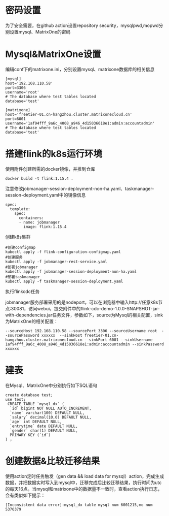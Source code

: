 # 密码设置

为了安全需要，在github action设置repository security，mysqlpwd,mopwd分别设置mysql、MatrixOne的密码

# Mysql&MatrixOne设置

编辑conf下的matrixone.ini，分别设置mysql、matrixone数据库的相关信息

```
[mysql]
host='192.168.110.58'
port=3306
username='root'
# The database where test tables located
database='test'

[matrixone]
host='freetier-01.cn-hangzhou.cluster.matrixonecloud.cn'
port=6001
username='1af94fff_9a6c_4008_a946_4d15036618e1:admin:accountadmin'
# The database where test tables located
database='test'
```

# 搭建flink的k8s运行环境

使用附件创建所需的docker镜像，并推到仓库

```
docker build -t flink:1.15.4 .
```

注意修改jobmanager-session-deployment-non-ha.yaml、taskmanager-session-deployment.yaml中的镜像信息

```
spec:
  template:
    spec:
      containers:
      - name: jobmanager
        image: flink:1.15.4
```



创建k8s集群

```
#创建configmap
kubectl apply -f flink-configuration-configmap.yaml
#创建服务
kubectl apply -f jobmanager-rest-service.yaml
#部署jobmanager
kubectl apply -f jobmanager-session-deployment-non-ha.yaml
#部署taskmanager
kubectl apply -f taskmanager-session-deployment.yaml
```



执行flinkcdc任务

jobmanager服务部署采用的是nodeport，可以在浏览器中输入http://任意k8s节点:30081，访问webui，提交附件中的flink-cdc-demo-1.0.0-SNAPSHOT-jar-with-dependencies.jar任务文件，参数如下，source为Mysql的相关配置，sink为MatrixOne的相关配置：

```
--sourceHost 192.168.110.58 --sourcePort 3306 --sourceUsername root  --sourcePassword xxxxxx  --sinkHost freetier-01.cn-hangzhou.cluster.matrixonecloud.cn --sinkPort 6001 --sinkUsername 1af94fff_9a6c_4008_a946_4d15036618e1:admin:accountadmin --sinkPassword xxxxxx
```

# 建表

在Mysql、MatrixOne中分别执行如下SQL语句

```
create database test;
use test;
 CREATE TABLE `mysql_dx` (
  `id` bigint NOT NULL AUTO_INCREMENT,
  `name` varchar(100) DEFAULT NULL,
  `salary` decimal(10,0) DEFAULT NULL,
  `age` int DEFAULT NULL,
  `entrytime` date DEFAULT NULL,
  `gender` char(1) DEFAULT NULL,
  PRIMARY KEY (`id`)
) ;
```



# 创建数据&比较迁移结果

使用action定时任务触发（gen data && load data for mysql）action，完成生成数据，并把数据实时写入到mysql中，迁移完成后比较迁移结果，执行时间为utc的每天16点。当mysql和matrixone中的数据量不一致时，查看action执行日志，会有类似如下提示：

```
[Inconsistent data error]:mysql_dx table mysql num 6001215,mo num 5370379
```





 
